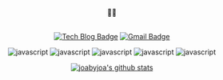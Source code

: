 <div align=center>
  👋🏻
  <br /><br />
  
  [![Tech Blog Badge](http://img.shields.io/badge/💻_Tech%20blog-lightseagreen?style=for-the-badge&link=https://velog.io/@joabyjoa)](https://velog.io/@joabyjoa)
  [![Gmail Badge](https://img.shields.io/badge/Gmail-d14836?style=for-the-badge&logo=Gmail&logoColor=white&link=mailto:joabyjoa@gmail.com)](mailto:joabyjoa@gmail.com)

  ![javascript](https://img.shields.io/badge/-TypesSript-3178C6?style=flat&logo=TypeScript&logoColor=white)
  ![javascript](https://img.shields.io/badge/-React-61DAFB?style=flat&logo=React&logoColor=white)
  ![javascript](https://img.shields.io/badge/-JavaScript-F7DF1E?style=flat&logo=JavaScript&logoColor=white)
  ![javascript](https://img.shields.io/badge/-HTML-E34F26?style=flat&logo=HTML5&logoColor=white)
  ![javascript](https://img.shields.io/badge/-CSS-1572B6?style=flat&logo=CSS3&logoColor=white)

  [![joabyjoa's github stats](https://github-readme-stats.vercel.app/api?username=joabyjoa)](https://github.com/joabyjoa/github-readme-stats)
</div>
